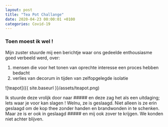 ```yaml
---
layout: post
title: "Tea Pot Challange"
date: 2020-04-23 00:00:01 +0100
categories: Covid-19
---
```


### Toen moest ik wel !


Mijn zuster stuurde mij een berichtje waar ons gedeelde enthousiasme goed verbeeld werd, over:
1. mensen die voor het tonen van oprechte interesse een proces hebben bedacht
2. verlies van decorum in tijden van zelfopgelegde isolatie

![teapot]({{ site.baseurl }}/assets/teapot.png)

Ik stuurde deze vrolijk door naar ##### en deze zag het als een uitdaging; Iets waar je voor kan slagen ! Welnu, ze is geslaagd. Niet alleen is ze erin geslaagd om de kop thee zonder handen en brandwonden in te schenken. Maar ze is er ook in geslaagd ##### en mij ook zover te krijgen. We konden niet achter blijven.
